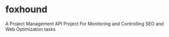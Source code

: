# foxhound
A Project Management API Project For Monitoring and Controlling SEO and Web Optimization tasks
